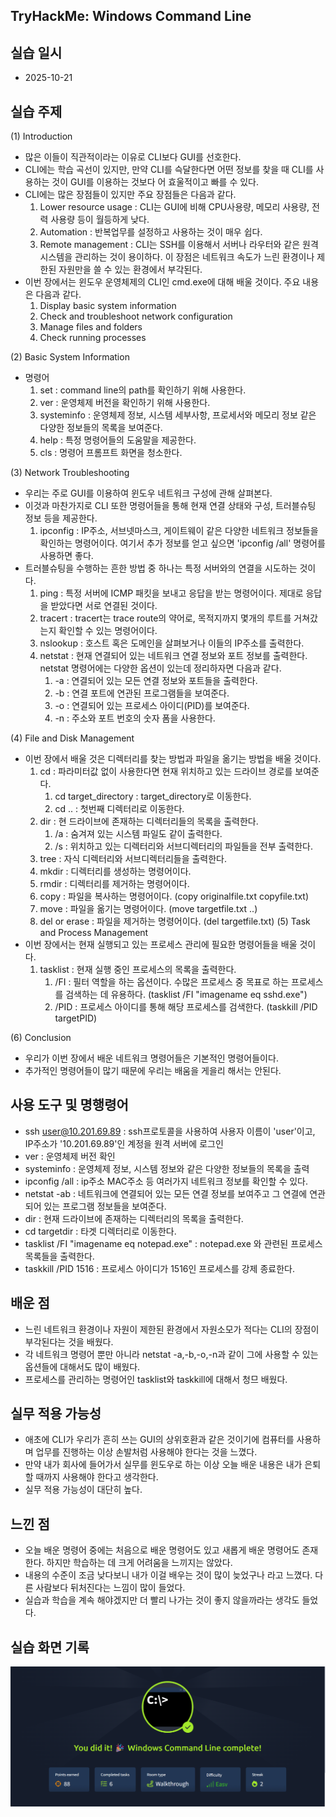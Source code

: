 ## TryHackMe: Windows Command Line


## 실습 일시
 - 2025-10-21


## 실습 주제
(1) Introduction
 - 많은 이들이 직관적이라는 이유로 CLI보다 GUI를 선호한다.
 - CLI에는 학습 곡선이 있지만, 만약 CLI를 슥달한다면 어떤 정보를 찾을 때 CLI를 사용하는 것이 GUI를 이용하는 것보다 어 효울적이고 빠를 수 있다.
 - CLI에는 많은 장점들이 있지만 주요 장점들은 다음과 같다.
   1) Lower resource usage : CLI는 GUI에 비해 CPU사용량, 메모리 사용량, 전력 사용량 등이 월등하게 낮다.
   2) Automation : 반복업무를 설정하고 사용하는 것이 매우 쉽다.
   3) Remote management : CLI는 SSH를 이용해서 서버나 라우터와 같은 원격 시스템을 관리하는 것이 용이하다. 이 장점은 네트워크 속도가 느린 환경이나 제한된 자원만을 쓸 수 있는 환경에서 부각된다.
 - 이번 장에서는 윈도우 운영체제의 CLI인 cmd.exe에 대해 배울 것이다. 주요 내용은 다음과 같다.
   1) Display basic system information
   2) Check and troubleshoot network configuration
   3) Manage files and folders
   4) Check running processes
      
(2) Basic System Information
 - 명령어
   1) set : command line의 path를 확인하기 위해 사용한다.
   2) ver : 운영체제 버전을 확인하기 위해 사용한다.
   3) systeminfo : 운영체제 정보, 시스템 세부사항, 프로세서와 메모리 정보 같은 다양한 정보들의 목록을 보여준다.
   4) help : 특정 명령어들의 도움말을 제공한다.
   5) cls : 명령어 프롬프트 화면을 청소한다.
   
(3) Network Troubleshooting
 - 우리는 주로 GUI를 이용하여 윈도우 네트워크 구성에 관해 살펴본다.
 - 이것과 마찬가지로 CLI 또한 명령어들을 통해 현재 연결 상태와 구성, 트러블슈팅 정보 등을 제공한다.
   1) ipconfig : IP주소, 서브넷마스크, 게이트웨이 같은 다양한 네트워크 정보들을 확인하는 명령어이다. 여기서 추가 정보를 얻고 싶으면 'ipconfig /all' 명령어를 사용하면 좋다.
 - 트러블슈팅을 수행하는 흔한 방법 중 하나는 특정 서버와의 연결을 시도하는 것이다.
   1) ping : 특정 서버에 ICMP 패킷을 보내고 응답을 받는 명령어이다. 제대로 응답을 받았다면 서로 연결된 것이다.
   2) tracert : tracert는 trace route의 약어로, 목적지까지 몇개의 루트를 거쳐갔는지 확인할 수 있는 명령어이다.
   3) nslookup : 호스트 혹은 도메인을 살펴보거나 이들의 IP주소를 출력한다.
   4) netstat : 현재 연결되어 있는 네트워크 연결 정보와 포트 정보를 출력한다. netstat 명령어에는 다양한 옵션이 있는데 정리하자면 다음과 같다.
      1. -a : 연결되어 있는 모든 연결 정보와 포트들을 출력한다.
      2. -b : 연결 포트에 연관된 프로그램들을 보여준다.
      3. -o : 연결되어 있는 프로세스 아이디(PID)를 보여준다.
      4. -n : 주소와 포트 번호의 숫자 폼을 사용한다.  

(4) File and Disk Management
 - 이번 장에서 배울 것은 디렉터리를 찾는 방법과 파일을 옮기는 방법을 배울 것이다.
   1) cd : 파라미터값 없이 사용한다면 현재 위치하고 있는 드라이브 경로를 보여준다.
      1. cd target_directory : target_directory로 이동한다.
      2. cd .. : 첫번째 디렉터리로 이동한다.
   2) dir : 현 드라이브에 존재하는 디렉터리들의 목록을 출력한다.
      1. /a : 숨겨져 있는 시스템 파일도 같이 출력한다.
      2. /s : 위치하고 있는 디렉터리와 서브디렉터리의 파일들을 전부 출력한다.
   3) tree : 자식 디렉터리와 서브디렉터리들을 출력한다.
   4) mkdir : 디렉터리를 생성하는 명령어이다.
   5) rmdir : 디렉터리를 제거하는 명령어이다.
   6) copy : 파일을 복사하는 명령어이다. (copy originalfile.txt copyfile.txt)
   7) move : 파일을 옮기는 명령어이다. (move targetfile.txt ..)
   8) del or erase : 파일을 제거하는 명령어이다. (del targetfile.txt)
(5) Task and Process Management
 - 이번 장에서는 현재 실행되고 있는 프로세스 관리에 필요한 명령어들을 배울 것이다.
   1) tasklist : 현재 실행 중인 프로세스의 목록을 출력한다.
      1. /FI : 필터 역할을 하는 옵션이다. 수많은 프로세스 중 목표로 하는 프로세스를 검색하는 데 유용하다. (tasklist /FI "imagename eq sshd.exe")
      2. /PID : 프로세스 아이디를 통해 해당 프로세스를 검색한다. (taskkill /PID targetPID)
   
(6) Conclusion
 - 우리가 이번 장에서 배운 네트워크 명령어들은 기본적인 명령어들이다.
 - 추가적인 명령어들이 많기 때문에 우리는 배움을 게을리 해서는 안된다.
 
   

## 사용 도구 및 명행령어   
 - ssh user@10.201.69.89 : ssh프로토콜을 사용하여 사용자 이름이 'user'이고, IP주소가 '10.201.69.89'인 계정을 원격 서버에 로그인
 - ver : 운영체제 버전 확인
 - systeminfo : 운영체제 정보, 시스템 정보와 같은 다양한 정보들의 목록을 출력
 - ipconfig /all : ip주소 MAC주소 등 여러가지 네트워크 정보를 확인할 수 있다.
 - netstat -ab  : 네트워크에 연결되어 있는 모든 연결 정보를 보여주고 그 연결에 연관되어 있는 프로그램 정보들을 보여준다.
 - dir : 현재 드라이브에 존재하는 디렉터리의 목록을 출력한다.
 - cd targetdir : 타겟 디렉터리로 이동한다.
 - tasklist /FI "imagename eq notepad.exe" : notepad.exe 와 관련된 프로세스 목록들을 출력한다.
 - taskkill /PID 1516 : 프로세스 아이디가 1516인 프로세스를 강제 종료한다.


## 배운 점
 - 느린 네트워크 환경이나 자원이 제한된 환경에서 자원소모가 적다는 CLI의 장점이 부각된다는 것을 배웠다.
 - 각 네트워크 명령어 뿐만 아니라 netstat -a,-b,-o,-n과 같이 그에 사용할 수 있는 옵션들에 대해서도 많이 배웠다.
 - 프로세스를 관리하는 명령어인 tasklist와 taskkill에 대해서 청므 배웠다.


## 실무 적용 가능성
 - 애초에 CLI가 우리가 흔히 쓰는 GUI의 상위호환과 같은 것이기에 컴퓨터를 사용하며 업무를 진행하는 이상 손발처럼 사용해야 한다는 것을 느꼈다.
 - 만약 내가 회사에 들어가서 실무를 윈도우로 하는 이상 오늘 배운 내용은 내가 은퇴할 때까지 사용해야 한다고 생각한다.
 - 실무 적용 가능성이 대단히 높다.


## 느낀 점
 - 오늘 배운 명령어 중에는 처음으로 배운 명령어도 있고 새롭게 배운 명령어도 존재한다. 하지만 학습하는 데 크게 어려움을 느끼지는 않았다.
 - 내용의 수준이 조금 낮다보니 내가 이걸 배우는 것이 많이 늦었구나 라고 느꼈다. 다른 사람보다 뒤처진다는 느낌이 많이 들었다.
 - 실습과 학습을 계속 해야겠지만 더 빨리 나가는 것이 좋지 않을까라는 생각도 들었다.
   
## 실습 화면 기록
![실습 결과](images/Window_Command_Line.png)
